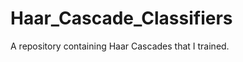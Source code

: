 Haar_Cascade_Classifiers
========================

A repository containing Haar Cascades that I trained.
